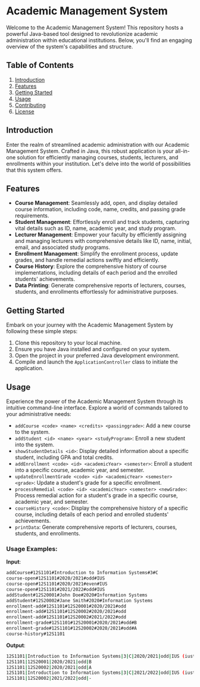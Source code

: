 # Academic Management System

Welcome to the Academic Management System! This repository hosts a powerful Java-based tool designed to revolutionize academic administration within educational institutions. Below, you'll find an engaging overview of the system's capabilities and structure.

## Table of Contents

1. [Introduction](#introduction)
2. [Features](#features)
3. [Getting Started](#getting-started)
4. [Usage](#usage)
5. [Contributing](#contributing)
6. [License](#license)

## Introduction

Enter the realm of streamlined academic administration with our Academic Management System. Crafted in Java, this robust application is your all-in-one solution for efficiently managing courses, students, lecturers, and enrollments within your institution. Let's delve into the world of possibilities that this system offers.

## Features

- **Course Management**: Seamlessly add, open, and display detailed course information, including code, name, credits, and passing grade requirements.
- **Student Management**: Effortlessly enroll and track students, capturing vital details such as ID, name, academic year, and study program.
- **Lecturer Management**: Empower your faculty by efficiently assigning and managing lecturers with comprehensive details like ID, name, initial, email, and associated study programs.
- **Enrollment Management**: Simplify the enrollment process, update grades, and handle remedial actions swiftly and efficiently.
- **Course History**: Explore the comprehensive history of course implementations, including details of each period and the enrolled students' achievements.
- **Data Printing**: Generate comprehensive reports of lecturers, courses, students, and enrollments effortlessly for administrative purposes.

## Getting Started

Embark on your journey with the Academic Management System by following these simple steps:

1. Clone this repository to your local machine.
2. Ensure you have Java installed and configured on your system.
3. Open the project in your preferred Java development environment.
4. Compile and launch the `ApplicationController` class to initiate the application.

## Usage

Experience the power of the Academic Management System through its intuitive command-line interface. Explore a world of commands tailored to your administrative needs:

- `addCourse <code> <name> <credits> <passinggrade>`: Add a new course to the system.
- `addStudent <id> <name> <year> <studyProgram>`: Enroll a new student into the system.
- `showStudentDetails <id>`: Display detailed information about a specific student, including GPA and total credits.
- `addEnrollment <code> <id> <academicYear> <semester>`: Enroll a student into a specific course, academic year, and semester.
- `updateEnrollmentGrade <code> <id> <academicYear> <semester> <grade>`: Update a student's grade for a specific enrollment.
- `processRemedial <code> <id> <academicYear> <semester> <newGrade>`: Process remedial action for a student's grade in a specific course, academic year, and semester.
- `courseHistory <code>`: Display the comprehensive history of a specific course, including details of each period and enrolled students' achievements.
- `printData`: Generate comprehensive reports of lecturers, courses, students, and enrollments.

### Usage Examples:

**Input**:

```bash
addCourse#12S1101#Introduction to Information Systems#3#C
course-open#12S1101#2020/2021#odd#IUS
course-open#12S1101#2020/2021#even#IUS
course-open#12S1101#2021/2022#odd#IUS
addStudent#12S20001#John Doe#2020#Information Systems
addStudent#12S20002#Jane Smith#2020#Information Systems
enrollment-add#12S1101#12S20001#2020/2021#odd
enrollment-add#12S1101#12S20002#2020/2021#odd
enrollment-add#12S1101#12S20002#2021/2022#odd
enrollment-grade#12S1101#12S20001#2020/2021#odd#B
enrollment-grade#12S1101#12S20002#2020/2021#odd#A
course-history#12S1101
```

**Output**:

```bash
12S1101|Introduction to Information Systems|3|C|2020/2021|odd|IUS (iustisia.simbolon@del.ac.id)
12S1101|12S20001|2020/2021|odd|B
12S1101|12S20002|2020/2021|odd|A
12S1101|Introduction to Information Systems|3|C|2021/2022|odd|IUS (iustisia.simbolon@del.ac.id)
12S1101|12S20002|2021/2022|odd|-
```